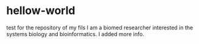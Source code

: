 # hellow-world
test for the repository of my fils
I am a biomed researcher interested in the systems biology and bioinformatics.
I added more info.
